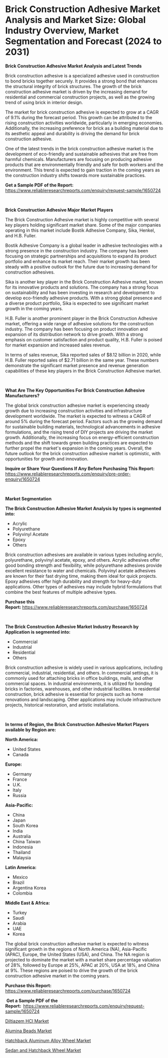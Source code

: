 <p><h1>Brick Construction Adhesive Market Analysis and Market Size: Global Industry Overview, Market Segmentation and Forecast (2024 to 2031)</h1></p><p><strong>Brick Construction Adhesive Market Analysis and Latest Trends</strong></p>
<p><p>Brick construction adhesive is a specialized adhesive used in construction to bond bricks together securely. It provides a strong bond that enhances the structural integrity of brick structures. The growth of the brick construction adhesive market is driven by the increasing demand for residential and commercial construction projects, as well as the growing trend of using brick in interior design.</p><p>The market for brick construction adhesive is expected to grow at a CAGR of 9.1% during the forecast period. This growth can be attributed to the rising construction activities worldwide, particularly in emerging economies. Additionally, the increasing preference for brick as a building material due to its aesthetic appeal and durability is driving the demand for brick construction adhesive.</p><p>One of the latest trends in the brick construction adhesive market is the development of eco-friendly and sustainable adhesives that are free from harmful chemicals. Manufacturers are focusing on producing adhesive products that are environmentally friendly and safe for both workers and the environment. This trend is expected to gain traction in the coming years as the construction industry shifts towards more sustainable practices.</p></p>
<p><strong>Get a Sample PDF of the Report:&nbsp;</strong> <a href="https://www.reliableresearchreports.com/enquiry/request-sample/1650724">https://www.reliableresearchreports.com/enquiry/request-sample/1650724</a></p>
<p>&nbsp;</p>
<p><strong>Brick Construction Adhesive Major Market Players</strong></p>
<p><p>The Brick Construction Adhesive market is highly competitive with several key players holding significant market share. Some of the major companies operating in this market include Bostik Adhesive Company, Sika, Henkel, and H.B. Fuller. </p><p>Bostik Adhesive Company is a global leader in adhesive technologies with a strong presence in the construction industry. The company has been focusing on strategic partnerships and acquisitions to expand its product portfolio and enhance its market reach. Their market growth has been steady with a positive outlook for the future due to increasing demand for construction adhesives.</p><p>Sika is another key player in the Brick Construction Adhesive market, known for its innovative products and solutions. The company has a strong focus on sustainability and has been investing in research and development to develop eco-friendly adhesive products. With a strong global presence and a diverse product portfolio, Sika is expected to see significant market growth in the coming years.</p><p>H.B. Fuller is another prominent player in the Brick Construction Adhesive market, offering a wide range of adhesive solutions for the construction industry. The company has been focusing on product innovation and expansion of its distribution network to drive growth. With a strong emphasis on customer satisfaction and product quality, H.B. Fuller is poised for market expansion and increased sales revenue.</p><p>In terms of sales revenue, Sika reported sales of $8.12 billion in 2020, while H.B. Fuller reported sales of $2.71 billion in the same year. These numbers demonstrate the significant market presence and revenue generation capabilities of these key players in the Brick Construction Adhesive market.</p></p>
<p>&nbsp;</p>
<p><strong>What Are The Key Opportunities For Brick Construction Adhesive Manufacturers?</strong></p>
<p><p>The global brick construction adhesive market is experiencing steady growth due to increasing construction activities and infrastructure development worldwide. The market is expected to witness a CAGR of around 5% during the forecast period. Factors such as the growing demand for sustainable building materials, technological advancements in adhesive formulations, and the rising trend of DIY projects are driving the market growth. Additionally, the increasing focus on energy-efficient construction methods and the shift towards green building practices are expected to further propel the market's expansion in the coming years. Overall, the future outlook for the brick construction adhesive market is optimistic, with opportunities for growth and innovation.</p></p>
<p><strong>Inquire or Share Your Questions If Any Before Purchasing This Report:</strong> <a href="https://www.reliableresearchreports.com/enquiry/pre-order-enquiry/1650724">https://www.reliableresearchreports.com/enquiry/pre-order-enquiry/1650724</a></p>
<p>&nbsp;</p>
<p><strong>Market Segmentation</strong></p>
<p><strong>The Brick Construction Adhesive Market Analysis by types is segmented into:</strong></p>
<p><ul><li>Acrylic</li><li>Polyurethane</li><li>Polyvinyl Acetate</li><li>Epoxy</li><li>Others</li></ul></p>
<p><p>Brick construction adhesives are available in various types including acrylic, polyurethane, polyvinyl acetate, epoxy, and others. Acrylic adhesives offer good bonding strength and flexibility, while polyurethane adhesives provide excellent resistance to water and chemicals. Polyvinyl acetate adhesives are known for their fast drying time, making them ideal for quick projects. Epoxy adhesives offer high durability and strength for heavy-duty applications. Other types of adhesives may include hybrid formulations that combine the best features of multiple adhesive types.</p></p>
<p><strong>Purchase this Report:&nbsp;</strong><a href="https://www.reliableresearchreports.com/purchase/1650724">https://www.reliableresearchreports.com/purchase/1650724</a></p>
<p>&nbsp;</p>
<p><strong>The Brick Construction Adhesive Market Industry Research by Application is segmented into:</strong></p>
<p><ul><li>Commercial</li><li>Industrial</li><li>Residential</li><li>Others</li></ul></p>
<p><p>Brick construction adhesive is widely used in various applications, including commercial, industrial, residential, and others. In commercial settings, it is commonly used for attaching bricks in office buildings, malls, and other commercial spaces. In industrial environments, it is utilized for bonding bricks in factories, warehouses, and other industrial facilities. In residential construction, brick adhesive is essential for projects such as home renovations and landscaping. Other applications may include infrastructure projects, historical restoration, and artistic installations.</p></p>
<p>&nbsp;</p>
<p><strong>In terms of Region, the Brick Construction Adhesive Market Players available by Region are:</strong></p>
<p>
    <p> <strong> North America: </strong>
        <ul>
            <li>United States</li>
            <li>Canada</li>
        </ul>
        </p> 
    <p> <strong> Europe: </strong>
        <ul>
            <li>Germany</li>
            <li>France</li>
            <li>U.K.</li>
            <li>Italy</li>
            <li>Russia</li>
        </ul>
        </p> 
    <p> <strong> Asia-Pacific: </strong>
        <ul>
            <li>China</li>
            <li>Japan</li>
            <li>South Korea</li>
            <li>India</li>
            <li>Australia</li>
            <li>China Taiwan</li>
            <li>Indonesia</li>
            <li>Thailand</li>
            <li>Malaysia</li>
        </ul>
        </p> 
    <p> <strong> Latin America: </strong>
        <ul>
            <li>Mexico</li>
            <li>Brazil</li>
            <li>Argentina Korea</li>
            <li>Colombia</li>
        </ul>
        </p> 
    <p> <strong> Middle East & Africa: </strong>
        <ul>
            <li>Turkey</li>
            <li>Saudi</li>
            <li>Arabia</li>
            <li>UAE</li>
            <li>Korea</li>
        </ul>
    </p>
    </p>
<p><p>The global brick construction adhesive market is expected to witness significant growth in the regions of North America (NA), Asia-Pacific (APAC), Europe, the United States (USA), and China. The NA region is projected to dominate the market with a market share percentage valuation of 28%, followed by Europe at 25%, APAC at 20%, USA at 18%, and China at 9%. These regions are poised to drive the growth of the brick construction adhesive market in the coming years.</p></p>
<p><strong>Purchase this Report: </strong><a href="https://www.reliableresearchreports.com/purchase/1650724">https://www.reliableresearchreports.com/purchase/1650724</a></p>
<p>&nbsp;<strong>Get a Sample PDF of the Report:&nbsp;&nbsp;</strong><a href="https://www.reliableresearchreports.com/enquiry/request-sample/1650724">https://www.reliableresearchreports.com/enquiry/request-sample/1650724</a></p>
<p><strong></strong></p>
<p><p><a href="https://github.com/biheemgalvinlouises6hokrh3h/Market-Research-Report-List-1/blob/main/diltiazem-hcl-market.md">Diltiazem HCl Market</a></p><p><a href="https://github.com/guneycigdem35/Market-Research-Report-List-2/blob/main/alumina-beads-market.md">Alumina Beads Market</a></p><p><a href="https://issuu.com/reportprime-2/docs/hatchback-aluminum-alloy-wheel-market-size-2030.pp">Hatchback Aluminum Alloy Wheel Market</a></p><p><a href="https://issuu.com/reportprime-2/docs/sedan-and-hatchback-wheel-market-size-2030.pptx">Sedan and Hatchback Wheel Market</a></p></p>